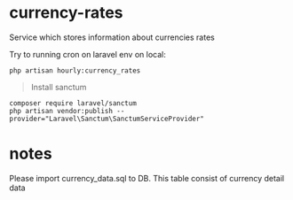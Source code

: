 # currency-rates
Service which stores information about currencies rates

Try to running cron on laravel env on local:
```
php artisan hourly:currency_rates
```

> Install sanctum
```
composer require laravel/sanctum
php artisan vendor:publish --provider="Laravel\Sanctum\SanctumServiceProvider"
```

# notes
Please import currency_data.sql to DB. This table consist of currency detail data